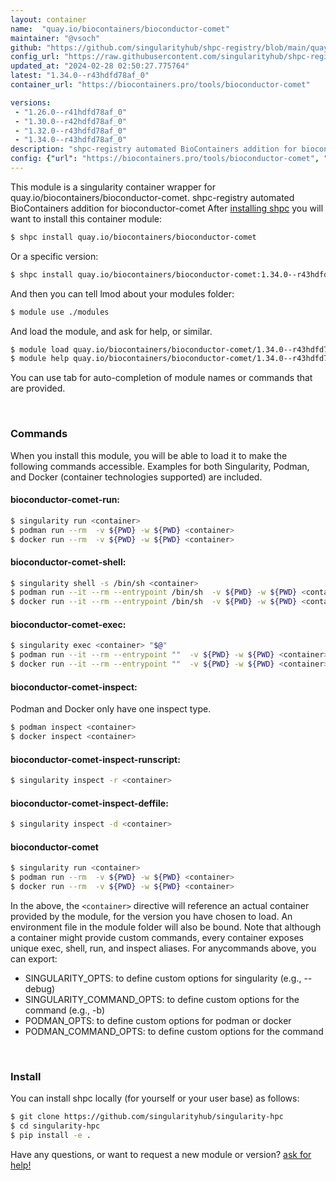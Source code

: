 ```yaml
---
layout: container
name:  "quay.io/biocontainers/bioconductor-comet"
maintainer: "@vsoch"
github: "https://github.com/singularityhub/shpc-registry/blob/main/quay.io/biocontainers/bioconductor-comet/container.yaml"
config_url: "https://raw.githubusercontent.com/singularityhub/shpc-registry/main/quay.io/biocontainers/bioconductor-comet/container.yaml"
updated_at: "2024-02-28 02:50:27.775764"
latest: "1.34.0--r43hdfd78af_0"
container_url: "https://biocontainers.pro/tools/bioconductor-comet"

versions:
 - "1.26.0--r41hdfd78af_0"
 - "1.30.0--r42hdfd78af_0"
 - "1.32.0--r43hdfd78af_0"
 - "1.34.0--r43hdfd78af_0"
description: "shpc-registry automated BioContainers addition for bioconductor-comet"
config: {"url": "https://biocontainers.pro/tools/bioconductor-comet", "maintainer": "@vsoch", "description": "shpc-registry automated BioContainers addition for bioconductor-comet", "latest": {"1.34.0--r43hdfd78af_0": "sha256:0b1926d8cee2644fa368f13fdb583a739b8b2f383c126f2c052bfc744ee3a8d9"}, "tags": {"1.26.0--r41hdfd78af_0": "sha256:7ad088e7b1589b6cb3b5e7f8707939bf5ca27119c9648d39071408fce8f5068f", "1.30.0--r42hdfd78af_0": "sha256:14caa2ebf4f7df475477037e22845082de2b0d28c968aab534cc879de35e6fc3", "1.32.0--r43hdfd78af_0": "sha256:885ebf58ead4e2054e9ef2d966d7f1aa9bbe35264f640be8dd5df447c00e1c12", "1.34.0--r43hdfd78af_0": "sha256:0b1926d8cee2644fa368f13fdb583a739b8b2f383c126f2c052bfc744ee3a8d9"}, "docker": "quay.io/biocontainers/bioconductor-comet"}
---
```


This module is a singularity container wrapper for quay.io/biocontainers/bioconductor-comet.
shpc-registry automated BioContainers addition for bioconductor-comet
After [installing shpc](#install) you will want to install this container module:


```bash
$ shpc install quay.io/biocontainers/bioconductor-comet
```

Or a specific version:

```bash
$ shpc install quay.io/biocontainers/bioconductor-comet:1.34.0--r43hdfd78af_0
```

And then you can tell lmod about your modules folder:

```bash
$ module use ./modules
```

And load the module, and ask for help, or similar.

```bash
$ module load quay.io/biocontainers/bioconductor-comet/1.34.0--r43hdfd78af_0
$ module help quay.io/biocontainers/bioconductor-comet/1.34.0--r43hdfd78af_0
```

You can use tab for auto-completion of module names or commands that are provided.

<br>

### Commands

When you install this module, you will be able to load it to make the following commands accessible.
Examples for both Singularity, Podman, and Docker (container technologies supported) are included.

#### bioconductor-comet-run:

```bash
$ singularity run <container>
$ podman run --rm  -v ${PWD} -w ${PWD} <container>
$ docker run --rm  -v ${PWD} -w ${PWD} <container>
```

#### bioconductor-comet-shell:

```bash
$ singularity shell -s /bin/sh <container>
$ podman run --it --rm --entrypoint /bin/sh  -v ${PWD} -w ${PWD} <container>
$ docker run --it --rm --entrypoint /bin/sh  -v ${PWD} -w ${PWD} <container>
```

#### bioconductor-comet-exec:

```bash
$ singularity exec <container> "$@"
$ podman run --it --rm --entrypoint ""  -v ${PWD} -w ${PWD} <container> "$@"
$ docker run --it --rm --entrypoint ""  -v ${PWD} -w ${PWD} <container> "$@"
```

#### bioconductor-comet-inspect:

Podman and Docker only have one inspect type.

```bash
$ podman inspect <container>
$ docker inspect <container>
```

#### bioconductor-comet-inspect-runscript:

```bash
$ singularity inspect -r <container>
```

#### bioconductor-comet-inspect-deffile:

```bash
$ singularity inspect -d <container>
```



#### bioconductor-comet

```bash
$ singularity run <container>
$ podman run --rm  -v ${PWD} -w ${PWD} <container>
$ docker run --rm  -v ${PWD} -w ${PWD} <container>
```


In the above, the `<container>` directive will reference an actual container provided
by the module, for the version you have chosen to load. An environment file in the
module folder will also be bound. Note that although a container
might provide custom commands, every container exposes unique exec, shell, run, and
inspect aliases. For anycommands above, you can export:

 - SINGULARITY_OPTS: to define custom options for singularity (e.g., --debug)
 - SINGULARITY_COMMAND_OPTS: to define custom options for the command (e.g., -b)
 - PODMAN_OPTS: to define custom options for podman or docker
 - PODMAN_COMMAND_OPTS: to define custom options for the command

<br>

### Install

You can install shpc locally (for yourself or your user base) as follows:

```bash
$ git clone https://github.com/singularityhub/singularity-hpc
$ cd singularity-hpc
$ pip install -e .
```

Have any questions, or want to request a new module or version? [ask for help!](https://github.com/singularityhub/singularity-hpc/issues)